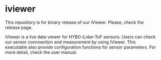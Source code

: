 # iviewer
This repository is for binary release of our iViewer. Please, check the release page.

iViewer is a live data viewer for HYBO iLidar-ToF sensors. Users can check our sensor connnection and measurement by using iViewer. This executable also provide configuration functions for sensor parameters. For more detail, check the user manual.

